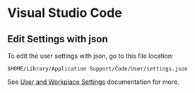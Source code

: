 # Visual Studio Code

## Edit Settings with json
To edit the user settings with json, go to this file location:

```
$HOME/Library/Application Support/Code/User/settings.json
```

See [User and Workplace Settings](https://code.visualstudio.com/docs/getstarted/settings) documentation for more.
